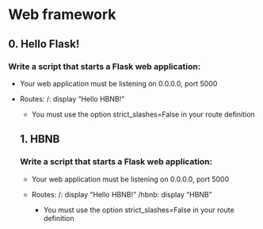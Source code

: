 # Web framework

## 0. Hello Flask!

### Write a script that starts a Flask web application:

- Your web application must be listening on 0.0.0.0, port 5000

- Routes:
  /: display “Hello HBNB!”

  - You must use the option strict_slashes=False in your route definition

  ## 1. HBNB

  ### Write a script that starts a Flask web application:

  - Your web application must be listening on 0.0.0.0, port 5000

  - Routes:
    /: display “Hello HBNB!”
	  /hbnb: display “HBNB”

	  - You must use the option strict_slashes=False in your route definition
